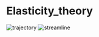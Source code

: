 # Elasticity_theory
![trajectory](https://github.com/krell11/Elasticity_theory/assets/75633909/3aaec9ae-11f6-4bf4-8b2d-3abbcb622601)
![streamline](https://github.com/krell11/Elasticity_theory/assets/75633909/b897b750-4258-4349-9d07-4930cd2226e8)
